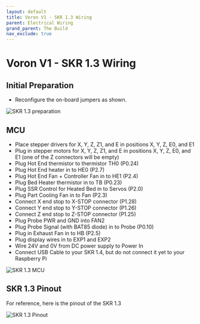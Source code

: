 ```yaml
---
layout: default
title: Voron V1 - SKR 1.3 Wiring
parent: Electrical Wiring
grand_parent: The Build
nav_exclude: true
---
```


# Voron V1 - SKR 1.3 Wiring

## Initial Preparation

- Reconfigure the on-board jumpers as shown.

![SKR 1.3 preparation](./images/skr13-preparation.png)

## MCU

- Place stepper drivers for X, Y, Z, Z1, and E in positions X, Y, Z, E0, and E1
- Plug in stepper motors for X, Y, Z, Z1, and E in positions X, Y, Z, E0, and E1 (one of the Z connectors will be empty)
- Plug Hot End thermistor to thermistor TH0 (P0.24)
- Plug Hot End heater in to HE0 (P2.7)
- Plug Hot End Fan + Controller Fan in to HE1 (P2.4)
- Plug Bed Heater thermistor in to TB (P0.23)
- Plug SSR Control for Heated Bed in to Servos (P2.0)
- Plug Part Cooling Fan in to Fan (P2.3)
- Connect X end stop to X-STOP connector (P1.28)
- Connect Y end stop to Y-STOP connector (P1.26)
- Connect Z end stop to Z-STOP connector (P1.25)
- Plug Probe PWR and GND into FAN2
- Plug Probe Signal (with BAT85 diode) in to Probe (P0.10)
- Plug in Exhaust Fan in to HB (P2.5)
- Plug display wires in to EXP1 and EXP2
- Wire 24V and 0V from DC power supply to Power In
- Connect USB Cable to your SKR 1.4, but do not connect it yet to your Raspberry Pi

![SKR 1.3 MCU](./images/v1-skr13-mcu.png)

## SKR 1.3 Pinout

For reference, here is the pinout of the SKR 1.3

![SKR 1.3 Pinout](./images/SKR-V1.3-pinout.jpg)
